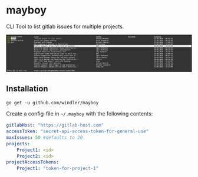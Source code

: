 # mayboy
CLI Tool to list gitlab issues for multiple projects.

![Screenshot](screen.png)

## Installation
```shell
go get -u github.com/windler/mayboy
```

Create a config-file in `~/.mayboy` with the following contents:

```yaml
gitlabHost: "https://gitlab-host.com"
accessToken: "secret-api-access-token-for-general-use"
maxIssues: 50 #defaults to 20
projects:
    Project1: <id>
    Project2: <id>
projectAccessTokens:
    Project1: "token-for-project-1"
```